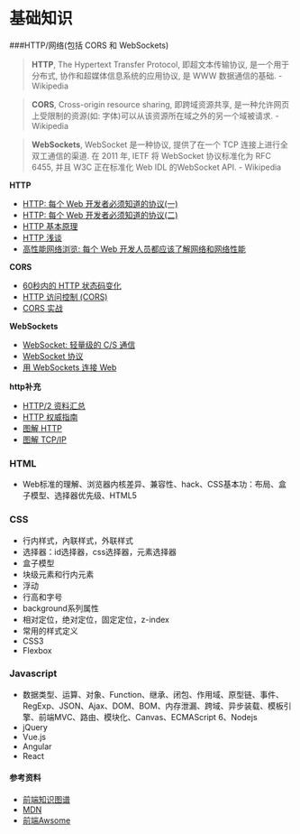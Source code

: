 #  基础知识

###HTTP/网络(包括 CORS 和 WebSockets)

>**HTTP**, The Hypertext Transfer Protocol, 即超文本传输协议, 是一个用于分布式, 协作和超媒体信息系统的应用协议, 是 WWW 数据通信的基础. - Wikipedia

>**CORS**, Cross-origin resource sharing, 即跨域资源共享, 是一种允许网页上受限制的资源(如: 字体)可以从该资源所在域之外的另一个域被请求. - Wikipedia

>**WebSockets**, WebSocket 是一种协议, 提供了在一个 TCP 连接上进行全双工通信的渠道. 在 2011 年, IETF 将 WebSocket 协议标准化为 RFC 6455, 并且 W3C 正在标准化 Web IDL 的WebSocket API. - Wikipedia

**HTTP**

* [HTTP: 每个 Web 开发者必须知道的协议(一)](http://code.tutsplus.com/tutorials/http-the-protocol-every-web-developer-must-know-part-1--net-31177)
* [HTTP: 每个 Web 开发者必须知道的协议(二)](http://code.tutsplus.com/tutorials/http-the-protocol-every-web-developer-must-know-part-2--net-31155)
* [HTTP 基本原理](http://www.pluralsight.com/courses/xhttp-fund)
* [HTTP 浅谈](http://code.tutsplus.com/series/http-succinctly--net-33683)
* [高性能网络浏览: 每个 Web 开发人员都应该了解网络和网络性能](http://chimera.labs.oreilly.com/books/1230000000545/index.html)

**CORS**

* [60秒内的 HTTP 状态码变化](http://webdesign.tutsplus.com/tutorials/http-status-codes-in-60-seconds--cms-24317)
* [HTTP 访问控制 (CORS)](https://developer.mozilla.org/en-US/docs/Web/HTTP/Access_control_CORS)
* [CORS 实战](https://www.manning.com/books/cors-in-action)

**WebSockets**

* [WebSocket: 轻量级的 C/S 通信](http://www.amazon.com/WebSocket-Client-Server-Communications-Andrew-Lombardi/dp/1449369278/ref=sr_1_1)
* [WebSocket 协议](https://tools.ietf.org/html/rfc6455)
* [用 WebSockets 连接 Web](https://code.tutsplus.com/courses/connect-the-web-with-websockets)

**http补充**

* [HTTP/2 资料汇总](https://imququ.com/post/http2-resource.html)
* [HTTP 权威指南](http://www.amazon.cn/gp/product/B008XFDQ14?keywords=http&qid=1445943752&ref_=sr_1_1&sr=8-1)
* [图解 HTTP](http://www.amazon.cn/gp/product/B00JTQK1L4?keywords=http&qid=1445943752&ref_=sr_1_2&sr=8-2)
* [图解 TCP/IP](http://www.amazon.cn/gp/product/B00DMS9990?keywords=http&qid=1445943752&ref_=sr_1_3&sr=8-3)


### HTML
  * Web标准的理解、浏览器内核差异、兼容性、hack、CSS基本功：布局、盒子模型、选择器优先级、HTML5

### CSS
* 行内样式，內联样式，外联样式
* 选择器：id选择器，css选择器，元素选择器
* 盒子模型
* 块级元素和行内元素
* 浮动
* 行高和字号
* background系列属性
* 相对定位，绝对定位，固定定位，z-index
* 常用的样式定义
* CSS3
* Flexbox

### Javascript
  * 数据类型、运算、对象、Function、继承、闭包、作用域、原型链、事件、RegExp、JSON、Ajax、DOM、BOM、内存泄漏、跨域、异步装载、模板引擎、前端MVC、路由、模块化、Canvas、ECMAScript 6、Nodejs
  * jQuery
  * Vue.js
  * Angular
  * React

#### 参考资料
- [前端知识图谱](https://github.com/JacksonTian/fks)
- [MDN](https://developer.mozilla.org/zh-CN/)
- [前端Awsome](https://github.com/helloqingfeng/Awsome-Front-End-learning-resource)